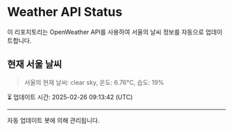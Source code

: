 
# Weather API Status

이 리포지토리는 OpenWeather API를 사용하여 서울의 날씨 정보를 자동으로 업데이트합니다.

## 현재 서울 날씨
> 서울의 현재 날씨: clear sky, 온도: 6.76°C, 습도: 19%

⏳ 업데이트 시간: 2025-02-26 09:13:42 (UTC)

---
자동 업데이트 봇에 의해 관리됩니다.
